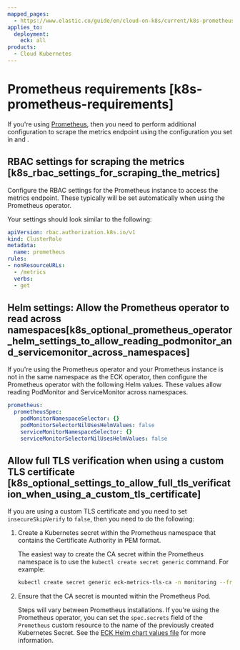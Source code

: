 ```yaml
---
mapped_pages:
  - https://www.elastic.co/guide/en/cloud-on-k8s/current/k8s-prometheus-requirements.html
applies_to:
  deployment:
    eck: all
products:
  - Cloud Kubernetes
---
```


# Prometheus requirements [k8s-prometheus-requirements]

If you're using [Prometheus](https://prometheus.io/), then you need to perform additional configuration to scrape the metrics endpoint using the configuration you set in [](/deploy-manage/monitor/orchestrators/k8s-enabling-metrics-endpoint.md) and [](/deploy-manage/monitor/orchestrators/k8s-securing-metrics-endpoint.md).

## RBAC settings for scraping the metrics [k8s_rbac_settings_for_scraping_the_metrics]

Configure the RBAC settings for the Prometheus instance to access the metrics endpoint. These typically will be set automatically when using the Prometheus operator.

Your settings should look similar to the following:

```yaml
apiVersion: rbac.authorization.k8s.io/v1
kind: ClusterRole
metadata:
  name: prometheus
rules:
- nonResourceURLs:
  - /metrics
  verbs:
  - get
```

## Helm settings: Allow the Prometheus operator to read across namespaces[k8s_optional_prometheus_operator_helm_settings_to_allow_reading_podmonitor_and_servicemonitor_across_namespaces]

If you're using the Prometheus operator and your Prometheus instance is not in the same namespace as the ECK operator, then configure the Prometheus operator with the following Helm values. These values allow reading PodMonitor and ServiceMonitor across namespaces.

```yaml
prometheus:
  prometheusSpec:
    podMonitorNamespaceSelector: {}
    podMonitorSelectorNilUsesHelmValues: false
    serviceMonitorNamespaceSelector: {}
    serviceMonitorSelectorNilUsesHelmValues: false
```


## Allow full TLS verification when using a custom TLS certificate [k8s_optional_settings_to_allow_full_tls_verification_when_using_a_custom_tls_certificate]

If you are using a custom TLS certificate and you need to set `insecureSkipVerify` to `false`, then you need to do the following:

1. Create a Kubernetes secret within the Prometheus namespace that contains the Certificate Authority in PEM format.

    The easiest way to create the CA secret within the Prometheus namespace is to use the `kubectl create secret generic` command. For example:

    ```sh
    kubectl create secret generic eck-metrics-tls-ca -n monitoring --from-file=ca.crt=/path/to/ca.pem
    ```

2. Ensure that the CA secret is mounted within the Prometheus Pod.

    Steps will vary between Prometheus installations. If you're using the Prometheus operator, you can set the `spec.secrets` field of the `Prometheus` custom resource to the name of the previously created Kubernetes Secret. See the [ECK Helm chart values file](https://github.com/elastic/cloud-on-k8s/tree/{{eck_release_branch}}/deploy/eck-operator/values.yaml) for more information.


